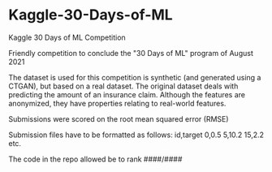 # Kaggle-30-Days-of-ML
Kaggle 30 Days of ML Competition

Friendly competition to conclude the "30 Days of ML" program of August 2021

The dataset is used for this competition is synthetic (and generated using a CTGAN), but based on a real dataset. 
The original dataset deals with predicting the amount of an insurance claim. Although the features are anonymized, they have properties relating to real-world features.

Submissions were scored on the root mean squared error (RMSE)

Submission files have to be formatted as follows:
  id,target
  0,0.5
  5,10.2
  15,2.2
  etc.


The code in the repo allowed be to rank ####/####
